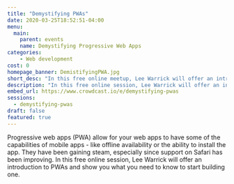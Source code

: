 ```yaml
---
title: "Demystifying PWAs"
date: 2020-03-25T18:52:51-04:00
menu:
  main:
    parent: events
    name: Demystifying Progressive Web Apps
categories:
    - Web development
cost: 0
homepage_banner: DemistifyingPWA.jpg
short_desc: "In this free online meetup, Lee Warrick will offer an introduction to PWAs and show you what you need to know to start building one."
description: "In this free online session, Lee Warrick will offer an introduction to PWAs and show you what you need to know to start building one."
embed_url: https://www.crowdcast.io/e/demystifying-pwas
sessions:
  - demystifying-pwas
draft: false
featured: true
---
```


Progressive web apps (PWA) allow for your web apps to have some of the capabilities of mobile apps - like offline availability or the ability to install the app. They have been gaining steam, especially since support on Safari has been improving. In this free online session, Lee Warrick will offer an introduction to PWAs and show you what you need to know to start building one.